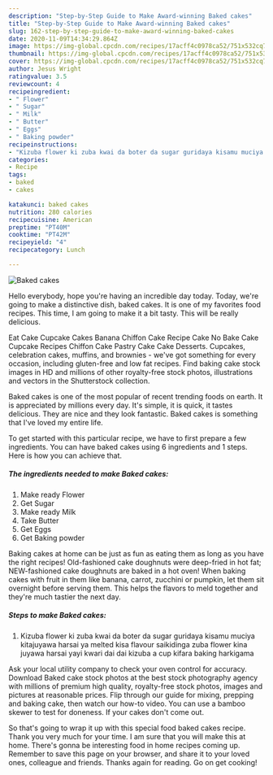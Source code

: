 ```yaml
---
description: "Step-by-Step Guide to Make Award-winning Baked cakes"
title: "Step-by-Step Guide to Make Award-winning Baked cakes"
slug: 162-step-by-step-guide-to-make-award-winning-baked-cakes
date: 2020-11-09T14:34:29.864Z
image: https://img-global.cpcdn.com/recipes/17acff4c0978ca52/751x532cq70/baked-cakes-recipe-main-photo.jpg
thumbnail: https://img-global.cpcdn.com/recipes/17acff4c0978ca52/751x532cq70/baked-cakes-recipe-main-photo.jpg
cover: https://img-global.cpcdn.com/recipes/17acff4c0978ca52/751x532cq70/baked-cakes-recipe-main-photo.jpg
author: Jesus Wright
ratingvalue: 3.5
reviewcount: 4
recipeingredient:
- " Flower"
- " Sugar"
- " Milk"
- " Butter"
- " Eggs"
- " Baking powder"
recipeinstructions:
- "Kizuba flower ki zuba kwai da boter da sugar guridaya kisamu muciya kitajuyawa harsai ya melted kisa flavour saikidinga zuba flower kina juyawa harsai yayi kwari dai dai kizuba a cup kifara baking harkigama"
categories:
- Recipe
tags:
- baked
- cakes

katakunci: baked cakes 
nutrition: 280 calories
recipecuisine: American
preptime: "PT40M"
cooktime: "PT42M"
recipeyield: "4"
recipecategory: Lunch

---
```



![Baked cakes](https://img-global.cpcdn.com/recipes/17acff4c0978ca52/751x532cq70/baked-cakes-recipe-main-photo.jpg)

Hello everybody, hope you're having an incredible day today. Today, we're going to make a distinctive dish, baked cakes. It is one of my favorites food recipes. This time, I am going to make it a bit tasty. This will be really delicious.

Eat Cake Cupcake Cakes Banana Chiffon Cake Recipe Cake No Bake Cake Cupcake Recipes Chiffon Cake Pastry Cake Cake Desserts. Cupcakes, celebration cakes, muffins, and brownies - we&#39;ve got something for every occasion, including gluten-free and low fat recipes. Find baking cake stock images in HD and millions of other royalty-free stock photos, illustrations and vectors in the Shutterstock collection.

Baked cakes is one of the most popular of recent trending foods on earth. It is appreciated by millions every day. It's simple, it is quick, it tastes delicious. They are nice and they look fantastic. Baked cakes is something that I've loved my entire life.


To get started with this particular recipe, we have to first prepare a few ingredients. You can have baked cakes using 6 ingredients and 1 steps. Here is how you can achieve that.

<!--inarticleads1-->

##### The ingredients needed to make Baked cakes:

1. Make ready  Flower
1. Get  Sugar
1. Make ready  Milk
1. Take  Butter
1. Get  Eggs
1. Get  Baking powder


Baking cakes at home can be just as fun as eating them as long as you have the right recipes! Old-fashioned cake doughnuts were deep-fried in hot fat; NEW-fashioned cake doughnuts are baked in a hot oven! When baking cakes with fruit in them like banana, carrot, zucchini or pumpkin, let them sit overnight before serving them. This helps the flavors to meld together and they&#39;re much tastier the next day. 

<!--inarticleads2-->

##### Steps to make Baked cakes:

1. Kizuba flower ki zuba kwai da boter da sugar guridaya kisamu muciya kitajuyawa harsai ya melted kisa flavour saikidinga zuba flower kina juyawa harsai yayi kwari dai dai kizuba a cup kifara baking harkigama


Ask your local utility company to check your oven control for accuracy. Download Baked cake stock photos at the best stock photography agency with millions of premium high quality, royalty-free stock photos, images and pictures at reasonable prices. Flip through our guide for mixing, prepping and baking cake, then watch our how-to video. You can use a bamboo skewer to test for doneness. If your cakes don&#39;t come out. 

So that's going to wrap it up with this special food baked cakes recipe. Thank you very much for your time. I am sure that you will make this at home. There's gonna be interesting food in home recipes coming up. Remember to save this page on your browser, and share it to your loved ones, colleague and friends. Thanks again for reading. Go on get cooking!
